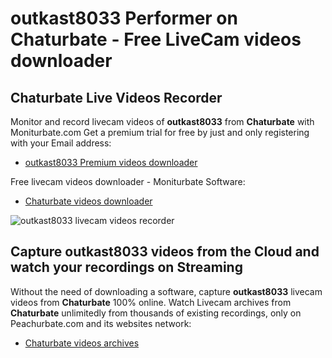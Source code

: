# outkast8033 Performer on Chaturbate - Free LiveCam videos downloader

## Chaturbate Live Videos Recorder

Monitor and record livecam videos of **outkast8033** from **Chaturbate** with Moniturbate.com
Get a premium trial for free by just and only registering with your Email address:
* [outkast8033 Premium videos downloader](https://moniturbate.com/request-demo-licence-key.html)

Free livecam videos downloader - Moniturbate Software:
* [Chaturbate videos downloader](https://moniturbate.com/moniturbate-download-software.html)

![outkast8033 livecam videos recorder](https://peachurnet.com/templates/moniturbate-software.png)


## Capture outkast8033 videos from the Cloud and watch your recordings on Streaming

Without the need of downloading a software, capture **outkast8033** livecam videos from **Chaturbate** 100% online.
Watch Livecam archives from **Chaturbate** unlimitedly from thousands of existing recordings, only on Peachurbate.com and its websites network:
* [Chaturbate videos archives](https://peachurnet.com/)